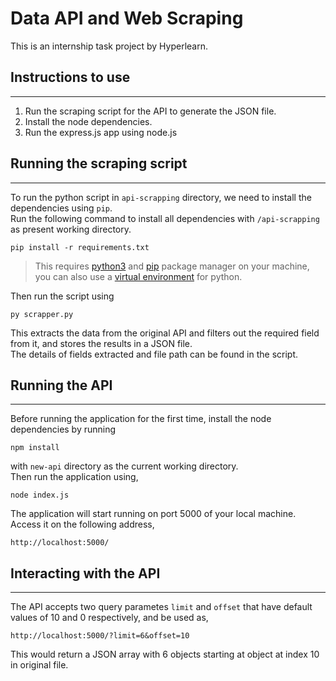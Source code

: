 # Data API and Web Scraping
This is an internship task project by Hyperlearn.

## Instructions to use
___
1. Run the scraping script for the API to generate the JSON file.
2. Install the node dependencies.
3. Run the express.js app using node.js
  
## Running the scraping script
___
To run the python script in `api-scrapping` directory,  we need to install the dependencies using `pip`.  
Run the following command to install all dependencies with `/api-scrapping` as present working directory.
```
pip install -r requirements.txt
```
> This requires [python3](https://www.python.org/downloads/) and [pip](https://pypi.org/project/pip/) package manager on your machine, you can also use a [virtual environment](https://pypi.org/project/virtualenv/) for python.  

Then run the script using
```
py scrapper.py
```

This extracts the data from the original API and filters out the required field from it, and stores the results in a JSON file.  
The details of fields extracted and file path can be found in the script.

## Running the API
___
Before running the application for the first time, install the node dependencies by running
```
npm install
```
with `new-api` directory as the current working directory.  
Then run the application using,
```
node index.js
```
The application will start running on port 5000 of your local machine. Access it on the following address,
```
http://localhost:5000/
```

## Interacting with the API
___
The API accepts two query parametes `limit` and `offset` that have default values of 10 and 0 respectively, and be used as,
```
http://localhost:5000/?limit=6&offset=10
```

This would return a JSON array with 6 objects starting at object at index 10 in original file.
